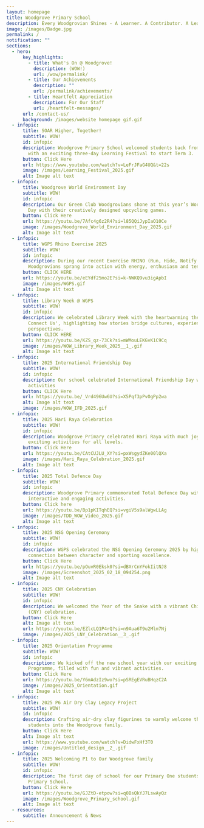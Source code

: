 ```yaml
---
layout: homepage
title: Woodgrove Primary School
description: Every Woodgrovian Shines - A Learner. A Contributor. A Leader with Character.
image: /images/Badge.jpg
permalink: /
notification: ""
sections:
  - hero:
      key_highlights:
        - title: What's On @ Woodgrove!
          description: (WOW!)
          url: /wow/permalink/
        - title: Our Achievements
          description: ""
          url: /permalink/achievements/
        - title: Heartfelt Appreciation
          description: For Our Staff
          url: /heartfelt-messages/
      url: /contact-us/
      background: /images/website homepage gif.gif
  - infopic:
      title: SOAR Higher, Together!
      subtitle: WOW!
      id: infopic
      description: Woodgrove Primary School welcomed students back from June break
        with an exciting three-day Learning Festival to start Term 3.
      button: Click Here
      url: https://www.youtube.com/watch?v=LeFrJFaG4UQ&t=22s
      image: /images/Learning_Festival_2025.gif
      alt: Image alt text
  - infopic:
      title: Woodgrove World Environment Day
      subtitle: WOW!
      id: infopic
      description: Our Green Club Woodgrovians shone at this year’s World Environment
        Day with their creatively designed upcycling games.
      button: Click Here
      url: https://youtu.be/7Afc4g6z2R4?si=l85QQiJypIaO10Ce
      image: /images/Woodgrove_World_Environment_Day_2025.gif
      alt: Image alt text
  - infopic:
      title: WGPS Rhino Exercise 2025
      subtitle: WOW!
      id: infopic
      description: During our recent Exercise RHINO (Run, Hide, Notify Others), our
        Woodgrovians sprang into action with energy, enthusiasm and tenacity!
      button: CLICK HERE
      url: https://youtu.be/eEYdf25mo2E?si=k-NWKQ9vu3igApbI
      image: /images/WGPS.gif
      alt: Image alt text
  - infopic:
      title: Library Week @ WGPS
      subtitle: WOW!
      id: infopic
      description: We celebrated Library Week with the heartwarming theme 'Stories
        Connect Us', highlighting how stories bridge cultures, experiences and
        perspectives.
      button: CLICK HERE
      url: https://youtu.be/KZS_qz-73Ck?si=mWMouLEKGvK1C9Cq
      image: /images/WOW_Library_Week_2025__1_.gif
      alt: Image alt text
  - infopic:
      title: 2025 International Friendship Day
      subtitle: WOW!
      id: infopic
      description: Our school celebrated International Friendship Day with vibrant
        activities
      button: CLICK Here
      url: https://youtu.be/_Vrd496Uw6U?si=X5Pqf3pPvOgPp2wa
      alt: Image alt text
      image: /images/WOW_IFD_2025.gif
  - infopic:
      title: 2025 Hari Raya Celebration
      subtitle: WOW!
      id: infopic
      description: Woodgrove Primary celebrated Hari Raya with much joy, featuring
        exciting activities for all levels.
      button: Click Here
      url: https://youtu.be/CAtCUJLU_XY?si=pxWsgydZKe00lQXa
      image: /images/Hari_Raya_Celebration_2025.gif
      alt: Image alt text
  - infopic:
      title: 2025 Total Defence Day
      subtitle: WOW!
      id: infopic
      description: Woodgrove Primary commemorated Total Defence Day with a myriad of
        interactive and engaging activities.
      button: Click here
      url: https://youtu.be/Bp1pKITqhEQ?si=vgiV5s9alWgwLLAg
      image: /images/TDD_WOW_Video_2025.gif
      alt: Image alt text
  - infopic:
      title: 2025 NSG Opening Ceremony
      subtitle: WOW!
      id: infopic
      description: WGPS celebrated the NSG Opening Ceremony 2025 by highlighting the
        connection between character and sporting excellence.
      button: Click Here
      url: https://youtu.be/pOuvR0Eksk0?si=dBXrCnYFokIitNJ8
      image: /images/Screenshot_2025_02_18_094254.png
      alt: Image alt text
  - infopic:
      title: 2025 CNY Celebration
      subtitle: WOW!
      id: infopic
      description: We welcomed the Year of the Snake with a vibrant Chinese New Year
        (CNY) celebration.
      button: Click Here
      alt: Image alt text
      url: https://youtu.be/EZlcLQ1P4rQ?si=n9Aua6T9u2Mlm7Nj
      image: /images/2025_LNY_Celebration__3_.gif
  - infopic:
      title: 2025 Orientation Programme
      subtitle: WOW!
      id: infopic
      description: We kicked off the new school year with our exciting Orientation
        Programme, filled with fun and vibrant activities.
      button: Click Here
      url: https://youtu.be/Y6mAdzIz9wo?si=pSREgEVRuBHqzC2A
      image: /images/2025_Orientation.gif
      alt: Image alt text
  - infopic:
      title: 2025 P6 Air Dry Clay Legacy Project
      subtitle: WOW!
      id: infopic
      description: Crafting air-dry clay figurines to warmly welcome the 2024 P1
        students into the Woodgrove family.
      button: Click Here
      alt: Image alt text
      url: https://www.youtube.com/watch?v=DidwFxHf3T0
      image: /images/Untitled_design__2_.gif
  - infopic:
      title: 2025 Welcoming P1 to Our Woodgrove family
      subtitle: WOW!
      id: infopic
      description: The first day of school for our Primary One students at Woodgrove
        Primary School.
      button: Click Here
      url: https://youtu.be/GJZtD-etpow?si=q0BsQkYJ7LswAyQz
      image: /images/Woodgrove_Primary_school.gif
      alt: Image alt text
  - resources:
      subtitle: Announcement & News
---
```

